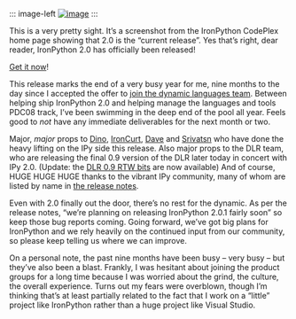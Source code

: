 ::: image-left
[![image](http://image.devhawk.net/blog-content/20081210-ipy-rtw-ftw/image_5.png "image")](http://www.codeplex.com/IronPython/Release/ProjectReleases.aspx?ReleaseId=8365) 
:::

This is a very pretty sight. It’s a screenshot from the IronPython CodePlex
home page showing that 2.0 is the “current release”. Yes that’s right,
dear reader, IronPython 2.0 has officially been released!

[Get it
now](http://www.codeplex.com/IronPython/Release/ProjectReleases.aspx?ReleaseId=8365)!

This release marks the end of a very busy year for me, nine months to
the day since I accepted the offer to [join the dynamic languages
team](http://devhawk.net/2008/03/11/joining-the-dynamic-languages-team/).
Between helping ship IronPython 2.0 and helping manage the languages and
tools PDC08 track, I’ve been swimming in the deep end of the pool all
year. Feels good to *not* have any immediate deliverables for the next
month or two.

Major, *major* props to [Dino](http://blogs.msdn.com/dinoviehland),
[IronCurt](http://blogs.msdn.com/curth),
[Dave](http://knowbody.livejournal.com/) and
[Srivatsn](http://blogs.msdn.com/srivatsn) who have done the heavy
lifting on the IPy side this release. Also major props to the DLR team,
who are releasing the final 0.9 version of the DLR later today in
concert with IPy 2.0. (Update: the [DLR 0.9 RTW
bits](http://www.codeplex.com/dlr/Release/ProjectReleases.aspx?ReleaseId=20378)
are now available) And of course, HUGE HUGE HUGE thanks to the vibrant
IPy community, many of whom are listed by name in [the release
notes](http://www.codeplex.com/IronPython/Wiki/View.aspx?title=v2.0.0%20Release%20Notes&referringTitle=Home).

Even with 2.0 finally out the door, there’s no rest for the dynamic. As
per the release notes, “we’re planning on releasing IronPython 2.0.1
fairly soon” so keep those bug reports coming. Going forward, we’ve got
big plans for IronPython and we rely heavily on the continued input from
our community, so please keep telling us where we can improve.

On a personal note, the past nine months have been busy – very busy –
but they’ve also been a blast. Frankly, I was hesitant about joining the
product groups for a long time because I was worried about the grind,
the culture, the overall experience. Turns out my fears were overblown,
though I’m thinking that’s at least partially related to the fact that I
work on a “little” project like IronPython rather than a huge project
like Visual Studio.
